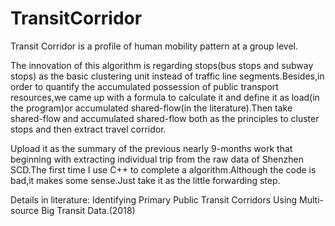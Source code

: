 # TransitCorridor
Transit Corridor is a profile of human mobility pattern at a group level.

The innovation of this algorithm is regarding stops(bus stops and subway stops) as the basic clustering unit instead of traffic line segments.Besides,in order to quantify the accumulated possession of public transport resources,we came up with a formula to calculate it and define it as load(in the program)or accumulated shared-flow(in the literature).Then take shared-flow and accumulated shared-flow both as the principles to cluster stops and then extract travel corridor.

Upload it as the summary of the previous nearly 9-months work that beginning with extracting individual trip from the raw data of Shenzhen SCD.The first time I use C++ to complete a algorithm.Although the code is bad,it makes some sense.Just take it as the little forwarding step.

Details in literature: Identifying Primary Public Transit Corridors Using Multi-source Big Transit Data.(2018)
